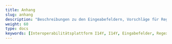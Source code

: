 ```yaml
---
title: Anhang
slug: anhang
description: "Beschreibungen zu den Eingeabefeldern, Vorschläge für Regex-Ausdrücke und eine Übersicht über die Partnerorganisationen: Im Anhang finden Sie detaillierte Informationen zur Interoperabilitätsplattform I14Y."
weight: 60
type: docs
keywords: [Interoperabilitätsplattform I14Y, I14Y, Eingabefelder, Regex, Changelog, Weblinks, Partnerorganisationen]
---
```

